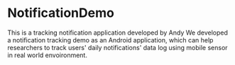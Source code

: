 # NotificationDemo
This is a tracking notification application developed by Andy
We developed a notification tracking demo as an Android application, which can help researchers to track users' daily notifications' data log using mobile sensor in real world envoironment. 
